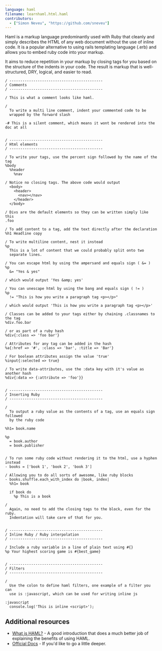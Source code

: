 ```yaml
---
language: haml
filename: learnhaml.html.haml
contributors:
  - ["Simon Neveu", "https://github.com/sneveu"]
---
```


Haml is a markup language predominantly used with Ruby that cleanly 
and simply describes the HTML of any web document without the use of
inline code. It is a popular alternative to using rails templating 
language (.erb) and allows you to embed ruby code into your markup.

It aims to reduce repetition in your markup by closing tags for you
based on the structure of the indents in your code. The result is
markup that is well-structured, DRY, logical, and easier to read.


```haml
/ -------------------------------------------
/ Comments
/ -------------------------------------------

/ This is what a comment looks like haml.

/
  To write a multi line comment, indent your commented code to be
  wrapped by the forward slash

-# This is a silent comment, which means it wont be rendered into the doc at all


/ -------------------------------------------
/ Html elements
/ -------------------------------------------

/ To write your tags, use the percent sign followed by the name of the tag
%body
  %header
    %nav

/ Notice no closing tags. The above code would output
  <body>
    <header>
      <nav></nav>
    </header>
  </body>

/ Divs are the default elements so they can be written simply like this
.foo

/ To add content to a tag, add the text directly after the declaration
%h1 Headline copy

/ To write multiline content, nest it instead
%p 
  This is a lot of content that we could probably split onto two
  separate lines.

/ You can escape html by using the ampersand and equals sign ( &= )
%p
  &= "Yes & yes"

/ which would output 'Yes &amp; yes'

/ You can unescape html by using the bang and equals sign ( != )
%p
  != "This is how you write a paragraph tag <p></p>"

/ which would output 'This is how you write a paragraph tag <p></p>'

/ Classes can be added to your tags either by chaining .classnames to the tag
%div.foo.bar

/ or as part of a ruby hash
%div{:class => 'foo bar'}

/ Attributes for any tag can be added in the hash
%a{:href => '#', :class => 'bar', :title => 'Bar'}

/ For boolean attributes assign the value 'true'
%input{:selected => true}

/ To write data-attributes, use the :data key with it's value as another hash
%div{:data => {:attribute => 'foo'}}


/ -------------------------------------------
/ Inserting Ruby
/ -------------------------------------------

/ 
  To output a ruby value as the contents of a tag, use an equals sign followed
  by the ruby code

%h1= book.name

%p
  = book.author
  = book.publisher


/ To run some ruby code without rendering it to the html, use a hyphen instead
- books = ['book 1', 'book 2', 'book 3']

/ Allowing you to do all sorts of awesome, like ruby blocks
- books.shuffle.each_with_index do |book, index|
  %h1= book

  if book do
    %p This is a book

/
  Again, no need to add the closing tags to the block, even for the ruby.
  Indentation will take care of that for you.


/ -------------------------------------------
/ Inline Ruby / Ruby interpolation
/ -------------------------------------------

/ Include a ruby variable in a line of plain text using #{}
%p Your highest scoring game is #{best_game}


/ -------------------------------------------
/ Filters
/ -------------------------------------------

/
  Use the colon to define haml filters, one example of a filter you can 
  use is :javascript, which can be used for writing inline js

:javascript
  console.log('This is inline <script>');

```

## Additional resources

- [What is HAML?](http://haml.info/) - A good introduction that does a much better job of explaining the benefits of using HAML.
- [Official Docs](http://haml.info/docs/yardoc/file.REFERENCE.html) - If you'd like to go a little deeper.
